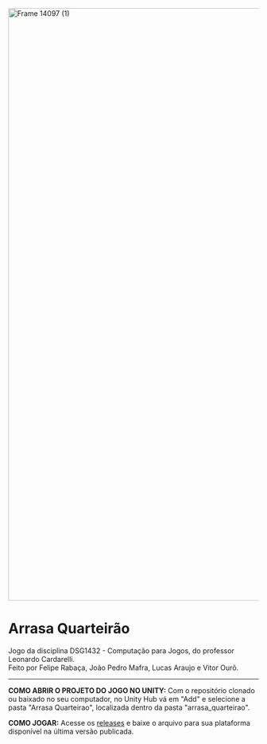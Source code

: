 <img width="1190" alt="Frame 14097 (1)" src="https://user-images.githubusercontent.com/47862856/181107449-3c9624b8-bd89-45ed-8410-26777dbc3612.png">

# Arrasa Quarteirão
Jogo da disciplina DSG1432 - Computação para Jogos, do professor Leonardo Cardarelli.\
Feito por Felipe Rabaça, João Pedro Mafra, Lucas Araujo e Vitor Ourô.

----------

**COMO ABRIR O PROJETO DO JOGO NO UNITY:**
Com o repositório clonado ou baixado no seu computador, no Unity Hub vá em "Add" e selecione a pasta "Arrasa Quarteirao", localizada dentro da pasta "arrasa_quarteirao".

**COMO JOGAR:**
Acesse os [releases](https://github.com/Feliperpvieira/arrasa_quarteirao/releases) e baixe o arquivo para sua plataforma disponível na última versão publicada.

